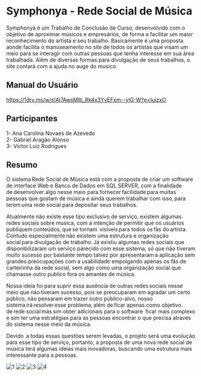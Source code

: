 # Symphonya - Rede Social de Música

Symphonya é um Trabalho de Conclusão de Curso, desenvolvido com o objetivo de aproximar músicos e empresários, de forma a facilitar um maior reconhecimento do artista e seu trabalho. Basicamente é uma proposta aonde facilita o manuseamento no site de  todos os artistas que visam um meio para se interagir com outras pessoas que tenha interesse em sua área trabalhada. Além de diversas formas para divulgação de seus trabalhos, o site contará com a ajuda no auge do musico. 

## Manual do Usuário
https://1drv.ms/w/s!Al7AwsMIb_Rk4x3YvEFxm--yjG-W?e=IuizxO

## Participantes
1- Ana Carolina Novaes de Azevedo <br />
2- Gabriel Aragão Alonso <br />
3- Victor Luiz Rodrigues <br />

## Resumo
O sistema Rede Social de Música está com a proposta de criar um software de interface Web e Banco de Dados em SQL SERVER, com a finalidade de desenvolver algo nesse meio para fornecer facilidade para muitas pessoas que gostam de música e ainda querem trabalhar com isso, para terem uma rede social para depositar seus trabalhos.  

Atualmente não existe esse tipo exclusivo de serviço, existem algumas redes sociais sobre musica, com a intenção de permitir que os usuários publiquem conteúdos, que se tornam  visíveis para todos os fãs do artista. Contudo especialmente não existem uma estrutura e organização social para divulgação de trabalho. Já existiu algumas redes sociais que disponibilizaram um serviço parecido com esse sistema, só que não tiveram muito sucesso por bastante tempo talvez por apresentaram a aplicação sem grandes preocupações com a usabilidade empolgando apenas os fãs de carteirinha da rede social, sem algo como uma organização social que chamasse outro publico fora os amantes de música.  

Nossa ideia foi para suprir essa ausência de outras redes sociais nesse meio que não tiveram sucesso, pois se preocuparam em agradar um certo público, não pensaram em trazer outro público-alvo, nosso sistema irá resolver esse problema, além de ficar apenas como objetivo de rede social mas sim obter adicionais para o software  ficar mais complexo e sim ter uma estratégias para as pessoas encontrar o que precisa através do sistema nesse meio da música. 

Devido  a todas essas questões serem levadas, o projeto será uma evolução para esse tipo de serviço, portanto, a proposta de uma nova rede social de música terá algumas ideias mais inovadoras, buscando uma estrutura mais interessante para a pessoas.

![1](https://user-images.githubusercontent.com/25436067/112567206-3442e000-8dbf-11eb-9b86-c200fd521010.PNG)
![2](https://user-images.githubusercontent.com/25436067/112567259-4b81cd80-8dbf-11eb-92c7-c3c3cc8cc5cd.PNG)
![3](https://user-images.githubusercontent.com/25436067/112567338-6fddaa00-8dbf-11eb-8efb-1e8e7ea5fe32.PNG)
![4](https://user-images.githubusercontent.com/25436067/112567386-8421a700-8dbf-11eb-900f-90fd88700653.PNG)
